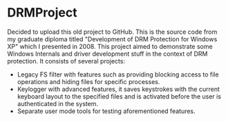 # DRMProject
Decided to upload this old project to GitHub. This is the source code from my graduate diploma titled "Development of DRM Protection for Windows XP" which I presented in 2008. This project aimed to demonstrate some Windows Internals and driver development stuff in the context of DRM protection. It consists of several projects:
* Legacy FS filter with features such as providing blocking access to file operations and hiding files for specific processes.
* Keylogger with advanced features, it saves keystrokes with the current keyboard layout to the specified files and is activated before the user is authenticated in the system.
* Separate user mode tools for testing aforementioned features.
<picture>
  <img alt="" src="http://artemonsecurity.com/kbd1.png">
</picture>
